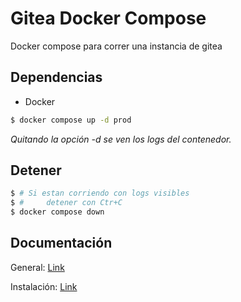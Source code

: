 # Gitea Docker Compose

Docker compose para correr una instancia de gitea

## Dependencias

- Docker

```bash
$ docker compose up -d prod
```

_Quitando la opción *-d* se ven los logs del contenedor._

## Detener

```bash
$ # Si estan corriendo con logs visibles
$ #     detener con Ctr+C
$ docker compose down
```

## Documentación

General: [Link](https://docs.gitea.io/en-us/)

Instalación: [Link](https://docs.gitea.io/en-us/install-with-docker/)
